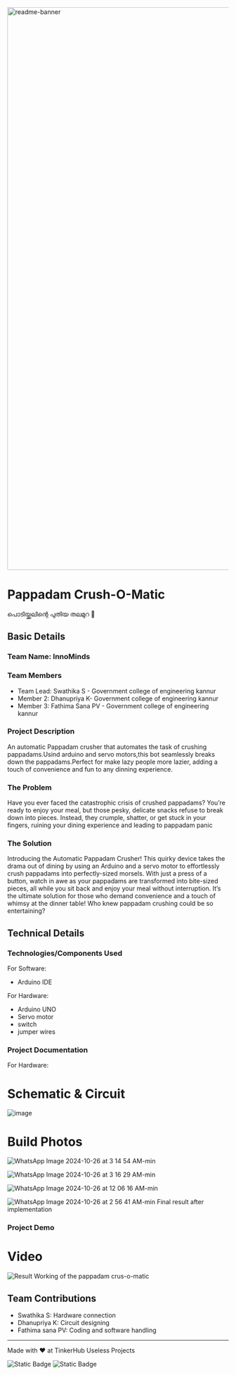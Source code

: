 <img width="1280" alt="readme-banner" src="https://github.com/user-attachments/assets/35332e92-44cb-425b-9dff-27bcf1023c6c">

# Pappadam Crush-O-Matic
പൊടിയ്ക്കലിന്റെ പുതിയ തലമുറ 🎯


## Basic Details
### Team Name: InnoMinds


### Team Members
- Team Lead: Swathika S - Government college of engineering kannur
- Member 2: Dhanupriya K- Government college of engineering kannur
- Member 3: Fathima Sana PV - Government college of engineering kannur

### Project Description
An automatic Pappadam crusher that automates the task of crushing pappadams.Usind arduino and servo motors,this bot seamlessly breaks down the pappadams.Perfect for make lazy people more lazier, adding a touch of convenience and fun to any dinning experience.

### The Problem 
Have you ever faced the catastrophic crisis of crushed pappadams? You’re ready to enjoy your meal, but those pesky, delicate snacks refuse to break down into pieces. Instead, they crumple, shatter, or get stuck in your fingers, ruining your dining experience and leading to pappadam panic

### The Solution 
Introducing the Automatic Pappadam Crusher! This quirky device takes the drama out of dining by using an Arduino and a servo motor to effortlessly crush pappadams into perfectly-sized morsels. With just a press of a button, watch in awe as your pappadams are transformed into bite-sized pieces, all while you sit back and enjoy your meal without interruption. It’s the ultimate solution for those who demand convenience and a touch of whimsy at the dinner table! Who knew pappadam crushing could be so entertaining?

## Technical Details
### Technologies/Components Used
For Software:
- Arduino IDE

For Hardware:
- Arduino UNO
- Servo motor
- switch
- jumper wires

### Project Documentation

For Hardware:

# Schematic & Circuit

![image](https://github.com/user-attachments/assets/b501113a-feb9-4fc4-b2a5-f94cfe2a30c7)



# Build Photos
![WhatsApp Image 2024-10-26 at 3 14 54 AM-min](https://github.com/user-attachments/assets/70e5aaa3-4027-4396-b1cb-261f8147f45d)

![WhatsApp Image 2024-10-26 at 3 16 29 AM-min](https://github.com/user-attachments/assets/35b69439-545c-407c-b6fd-173cf1ac5d2e)

![WhatsApp Image 2024-10-26 at 12 06 16 AM-min](https://github.com/user-attachments/assets/9b59b455-7cde-4933-a901-68281e3f45cd)

![WhatsApp Image 2024-10-26 at 2 56 41 AM-min](https://github.com/user-attachments/assets/a82761f9-a8d2-45d7-a35b-9ac23adb2ffe)
Final result after implementation


### Project Demo
# Video
![Result](https://drive.google.com/file/d/145kNNSYz-6PCCAmwdQ_LlIw5b7r_LmUN/view?usp=drive_link)
Working of the pappadam crus-o-matic


## Team Contributions
- Swathika S: Hardware connection
- Dhanupriya K: Circuit designing
- Fathima sana PV: Coding and software handling 

---
Made with ❤️ at TinkerHub Useless Projects 

![Static Badge](https://img.shields.io/badge/TinkerHub-24?color=%23000000&link=https%3A%2F%2Fwww.tinkerhub.org%2F)
![Static Badge](https://img.shields.io/badge/UselessProject--24-24?link=https%3A%2F%2Fwww.tinkerhub.org%2Fevents%2FQ2Q1TQKX6Q%2FUseless%2520Projects)



